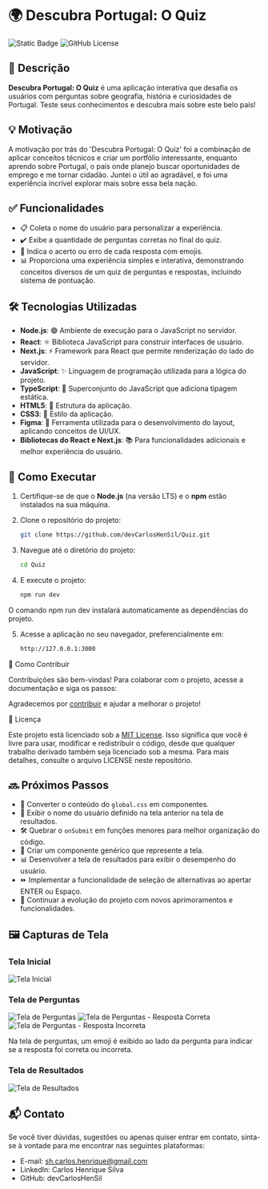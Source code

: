 # 🌍 **Descubra Portugal: O Quiz**

![Static Badge](https://img.shields.io/badge/DevCarlos-Quiz-purple?style=flat) ![GitHub License](https://img.shields.io/github/license/devCarlosHenSil/Quiz?style=flat&color=blue)

## 📖 Descrição

**Descubra Portugal: O Quiz** é uma aplicação interativa que desafia os usuários com perguntas sobre geografia, história e curiosidades de Portugal. Teste seus conhecimentos e descubra mais sobre este belo país!

## 💡 Motivação

A motivação por trás do 'Descubra Portugal: O Quiz' foi a combinação de aplicar conceitos técnicos e criar um portfólio interessante, enquanto aprendo sobre Portugal, o país onde planejo buscar oportunidades de emprego e me tornar cidadão. Juntei o útil ao agradável, e foi uma experiência incrível explorar mais sobre essa bela nação.

## ✅ Funcionalidades

- 📋 Coleta o nome do usuário para personalizar a experiência.
- ✔️ Exibe a quantidade de perguntas corretas no final do quiz.
- 🎉 Indica o acerto ou erro de cada resposta com emojis.
- 📊 Proporciona uma experiência simples e interativa, demonstrando conceitos diversos de um quiz de perguntas e respostas, incluindo sistema de pontuação.

## 🛠️ Tecnologias Utilizadas

- **Node.js**: 🟢 Ambiente de execução para o JavaScript no servidor.
- **React**: ⚛️ Biblioteca JavaScript para construir interfaces de usuário.
- **Next.js**: ⚡ Framework para React que permite renderização do lado do servidor.
- **JavaScript**: ✨ Linguagem de programação utilizada para a lógica do projeto.
- **TypeScript**: 📝 Superconjunto do JavaScript que adiciona tipagem estática.
- **HTML5**: 📄 Estrutura da aplicação.
- **CSS3**: 🎨 Estilo da aplicação.
- **Figma**: 📐 Ferramenta utilizada para o desenvolvimento do layout, aplicando conceitos de UI/UX.
- **Bibliotecas do React e Next.js**: 📚 Para funcionalidades adicionais e melhor experiência do usuário.

## 🚀 Como Executar

1. Certifique-se de que o **Node.js** (na versão LTS) e o **npm** estão instalados na sua máquina.

2. Clone o repositório do projeto:

   ```bash
   git clone https://github.com/devCarlosHenSil/Quiz.git

3. Navegue até o diretório do projeto:

    ```bash
    cd Quiz

4. E execute o projeto:
    ```bash
    npm run dev

O comando npm run dev instalará automaticamente as dependências do projeto.

5. Acesse a aplicação no seu navegador, preferencialmente em:
    ```bash
    http://127.0.0.1:3000

🤝 Como Contribuir

Contribuições são bem-vindas! Para colaborar com o projeto, acesse a documentação e siga os passos:

Agradecemos por [contribuir](CONTRIBUTING.md) e ajudar a melhorar o projeto!

📜 Licença

Este projeto está licenciado sob a [MIT License](LICENSE.md). Isso significa que você é livre para usar, modificar e redistribuir o código, desde que qualquer trabalho derivado também seja licenciado sob a mesma. Para mais detalhes, consulte o arquivo LICENSE neste repositório.

## 🔜 Próximos Passos

- 🔄 Converter o conteúdo do `global.css` em componentes.  
- 📝 Exibir o nome do usuário definido na tela anterior na tela de resultados.  
- 🛠️ Quebrar o `onSubmit` em funções menores para melhor organização do código.  
- 📱 Criar um componente genérico que represente a tela.  
- 📊 Desenvolver a tela de resultados para exibir o desempenho do usuário.  
- ⏩ Implementar a funcionalidade de seleção de alternativas ao apertar ENTER ou Espaço.  
- 🔧 Continuar a evolução do projeto com novos aprimoramentos e funcionalidades.  


## 🖼️ Capturas de Tela

### Tela Inicial

![Tela Inicial](/public/images/home.png)

### Tela de Perguntas
![Tela de Perguntas](/public/images/question.png)
![Tela de Perguntas - Resposta Correta](/public/images/question_correct.png)
![Tela de Perguntas - Resposta Incorreta](/public/images/question_incorrect.png)

Na tela de perguntas, um emoji é exibido ao lado da pergunta para indicar se a resposta foi correta ou incorreta.

### Tela de Resultados
![Tela de Resultados](/public/images/result.png)

## 📬 Contato

Se você tiver dúvidas, sugestões ou apenas quiser entrar em contato, sinta-se à vontade para me encontrar nas seguintes plataformas:

- E-mail: sh.carlos.henrique@gmail.com
- LinkedIn: Carlos Henrique Silva
- GitHub: devCarlosHenSil
